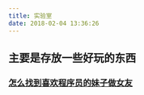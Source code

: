 ```yaml
---
title: 实验室
date: 2018-02-04 13:36:26
---
```


## 主要是存放一些好玩的东西

### [怎么找到喜欢程序员的妹子做女友](怎么找到喜欢程序员的妹子做女友.html)